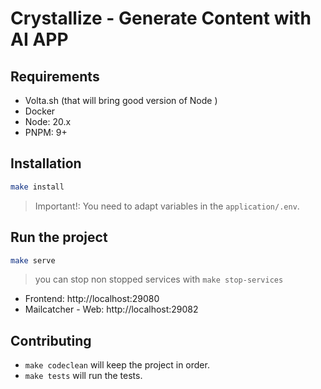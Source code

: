 # Crystallize - Generate Content with AI APP

## Requirements

-   Volta.sh (that will bring good version of Node )
-   Docker
-   Node: 20.x
-   PNPM: 9+

## Installation

```bash
make install
```

> Important!: You need to adapt variables in the `application/.env`.

## Run the project

```bash
make serve
```

> you can stop non stopped services with `make stop-services`

-   Frontend: http://localhost:29080
-   Mailcatcher - Web: http://localhost:29082

## Contributing

-   `make codeclean` will keep the project in order.
-   `make tests` will run the tests.
